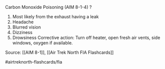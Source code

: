 Carbon Monoxide Poisoning (AIM 8-1-4)
?
1. Most likely from the exhaust having a leak
2. Headache
3. Blurred vision
4. Dizziness
5. Drowsiness
Corrective action: Turn off heater, open fresh air vents, side windows, oxygen if available.
<!--SR:!2022-10-04,2,230-->

Source: [[AIM 8-1]], [[Air Trek North FIA Flashcards]]

#airtreknorth-flashcards/fia